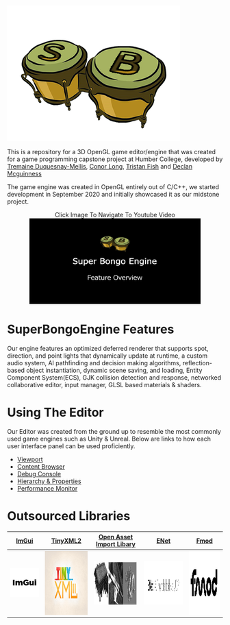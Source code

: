 ![](Media/SuperBongoLogo.png)


This is a repository for a 3D OpenGL game editor/engine that was created for a game programming capstone project at Humber College, developed by [Tremaine Duquesnay-Mellis](https://www.linkedin.com/in/tremaine-duquesnay-mellis/), 
[Conor Long](https://www.linkedin.com/in/conor-long-456881112/), [Tristan Fish](https://www.linkedin.com/in/tristan-fish-427b5619b/) and [Declan Mcguinness](https://www.linkedin.com/in/mcguinness-declan/)

The game engine was created in OpenGL entirely out of C/C++, we started development in September 2020 and initially showcased it as our midstone project. 



<div align="center">
  <a>Click Image To Navigate To Youtube Video</a>
  </div>
  
  
<div align="center">
  <a href="https://www.youtube.com/watch?v=4oewTs4nkTk"><img src="https://github.com/TristanFish/SuperBongoEngine/blob/master/Media/Thumbnail.jpg" width="400" height="200" alt="Super Bongo Engine Video">
  </a>
</div>



# SuperBongoEngine Features
Our engine features an optimized deferred renderer that supports spot, direction, and point lights that dynamically update at runtime, a custom audio system, AI pathfinding and decision making algorithms, 
reflection-based object instantiation, dynamic scene saving, and loading, Entity Component System(ECS), GJK collision detection and response, networked collaborative editor, input manager, GLSL based materials & shaders. 


# Using The Editor

Our Editor was created from the ground up to resemble the most commonly used game engines such as Unity & Unreal. Below are links to how each user interface panel can be used proficiently.

* [Viewport](https://github.com/TristanFish/SuperBongoEngine/wiki/Viewport)
* [Content Browser](https://github.com/TristanFish/SuperBongoEngine/wiki/Content-Browser)
* [Debug Console](https://github.com/TristanFish/SuperBongoEngine/wiki/Debug-Console)
* [Hierarchy & Properties](https://github.com/TristanFish/SuperBongoEngine/wiki/Hierarchy-&-Properties)
* [Performance Monitor](https://github.com/TristanFish/SuperBongoEngine/wiki/Performance-Monitor)


# Outsourced Libraries  

[ImGui](https://github.com/ocornut/imgui)     |  [TinyXML2](https://github.com/leethomason/tinyxml2)   | [Open Asset Import Libary](https://github.com/assimp/assimp) | [ENet](http://enet.bespin.org/) | [Fmod](https://www.fmod.com/download) 
:---------------:|:---------------:|:---------------:|:---------------:|:---------------:
![](Media/ImGui.png)  |  <img src="https://github.com/TristanFish/SuperBongoEngine/blob/master/Media/TinyXML2.png" width="300" height="150"> | <img src="https://github.com/TristanFish/SuperBongoEngine/blob/master/Media/AssimpLogo.jpg" width="500" height="102"> | <img src="https://github.com/TristanFish/SuperBongoEngine/blob/master/Media/ENetLogo.png" width="500" height="102"> |  <img src="https://github.com/TristanFish/SuperBongoEngine/blob/master/Media/fmod.png" width="300" height="150"> 
